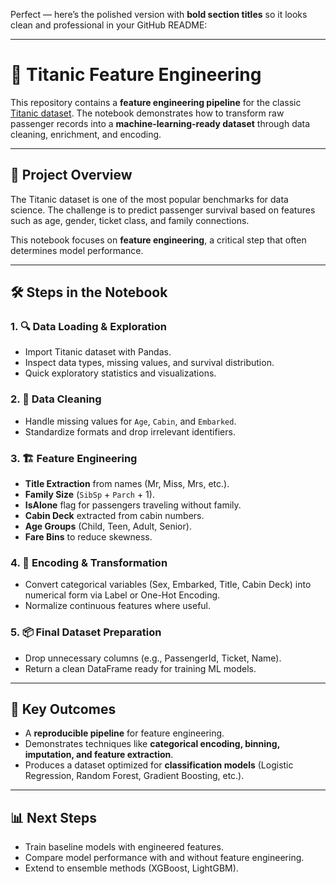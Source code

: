 Perfect — here’s the polished version with **bold section titles** so it looks clean and professional in your GitHub README:

---

# 🚢 Titanic Feature Engineering

This repository contains a **feature engineering pipeline** for the classic [Titanic dataset](tested.csv). The notebook demonstrates how to transform raw passenger records into a **machine-learning-ready dataset** through data cleaning, enrichment, and encoding.

---

## **📖 Project Overview**

The Titanic dataset is one of the most popular benchmarks for data science. The challenge is to predict passenger survival based on features such as age, gender, ticket class, and family connections.

This notebook focuses on **feature engineering**, a critical step that often determines model performance.

---

## **🛠️ Steps in the Notebook**

### **1. 🔍 Data Loading & Exploration**

* Import Titanic dataset with Pandas.
* Inspect data types, missing values, and survival distribution.
* Quick exploratory statistics and visualizations.

### **2. 🧹 Data Cleaning**

* Handle missing values for `Age`, `Cabin`, and `Embarked`.
* Standardize formats and drop irrelevant identifiers.

### **3. 🏗️ Feature Engineering**

* **Title Extraction** from names (Mr, Miss, Mrs, etc.).
* **Family Size** (`SibSp` + `Parch` + 1).
* **IsAlone** flag for passengers traveling without family.
* **Cabin Deck** extracted from cabin numbers.
* **Age Groups** (Child, Teen, Adult, Senior).
* **Fare Bins** to reduce skewness.

### **4. 🔢 Encoding & Transformation**

* Convert categorical variables (Sex, Embarked, Title, Cabin Deck) into numerical form via Label or One-Hot Encoding.
* Normalize continuous features where useful.

### **5. 📦 Final Dataset Preparation**

* Drop unnecessary columns (e.g., PassengerId, Ticket, Name).
* Return a clean DataFrame ready for training ML models.

---

## **🎯 Key Outcomes**

* A **reproducible pipeline** for feature engineering.
* Demonstrates techniques like **categorical encoding, binning, imputation, and feature extraction**.
* Produces a dataset optimized for **classification models** (Logistic Regression, Random Forest, Gradient Boosting, etc.).

---

## **📊 Next Steps**

* Train baseline models with engineered features.
* Compare model performance with and without feature engineering.
* Extend to ensemble methods (XGBoost, LightGBM).







